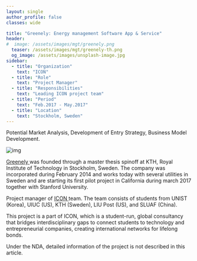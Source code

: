 ```yaml
---
layout: single
author_profile: false
classes: wide

title: "Greenely: Energy management Software App & Service"
header:
#  image: /assets/images/mgt/greenely.png
  teaser: /assets/images/mgt/greenely-th.png
  og_image: /assets/images/unsplash-image.jpg
sidebar:
  - title: "Organization"
    text: "ICON"
  - title: "Role"
    text: "Project Manager"
  - title: "Responsibilities"
    text: "Leading ICON project team" 
  - title: "Period"
    text: "Feb.2017 - May.2017"
  - title: "Location"
    text: "Stockholm, Sweden" 
---
```


Potential Market Analysis, Development of Entry Strategy, Business Model Development.

![img]({{"/assets/images/mgt/greenely.png"}})

<a href="https://www.greenely.se/" class="no-uline"> Greenely </a> was founded through a master thesis spinoff at KTH, Royal Institute of Technology in Stockholm, Sweden. The company was incorporated during February 2014 and works today with several utilities in Sweden and are starting its first pilot project in California during march 2017 together with Stanford University.

Project manager of <a href="https://www.linkedin.com/company/international-consulting-network---icon/" class="no-uline"> ICON </a> team. The team consists of students from UNIST (Korea), UIUC (US), KTH (Sweden), LIU Post (US), and SLUAF (China).

This project is a part of ICON, which is a student-run, global consultancy that bridges interdisciplinary gaps to connect students to technology and entrepreneurial companies, creating international networks for lifelong bonds. 

Under the NDA, detailed information of the project is not described in this article.